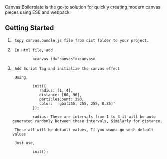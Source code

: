 Canvas Boilerplate is the go-to solution for quickly creating modern canvas pieces using ES6 and webpack.

## Getting Started

1.      Copy canvas.bundle.js file from dist folder to your project.

2.      In Html file, add 

                <canvas id="canvas"><canvas>


3.      Add Script Tag and initialize the canvas effect 

        Using,

                init({
                   radius: [1, 4],
                   distance: [60, 90],
                   particlesCount: 290,
                   color: 'rgba(255, 255, 255, 0.85)'
                });

                radius: These are intervals from 1 to 4 it will be auto generated randomly between these intervals, Similarly for distance.

        These all will be default values, If you wanna go with default values

        Just use,

                init();

